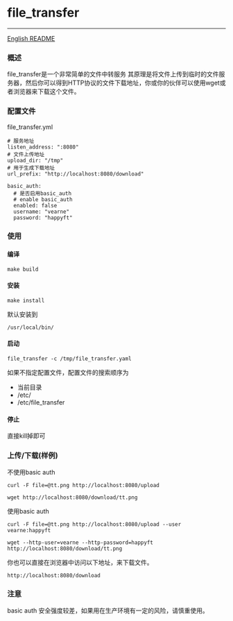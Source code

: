 # file_transfer

---
[English README](https://github.com/vearne/file_transfer/blob/master/README.md)

### 概述
file_transfer是一个非常简单的文件中转服务
其原理是将文件上传到临时的文件服务器，然后你可以得到HTTP协议的文件下载地址，你或你的伙伴可以使用wget或者浏览器来下载这个文件。


### 配置文件
file_transfer.yml

```
# 服务地址
listen_address: ":8080"
# 文件上传地址
upload_dir: "/tmp"
# 用于生成下载地址
url_prefix: "http://localhost:8080/download"

basic_auth:
  # 是否启用basic_auth
  # enable basic_auth
  enabled: false
  username: "vearne"
  password: "happyft"
```

### 使用
#### 编译
```
make build
```  
#### 安装 
```
make install
```  
默认安装到
```
/usr/local/bin/
```

#### 启动
```
file_transfer -c /tmp/file_transfer.yaml
```
如果不指定配置文件，配置文件的搜索顺序为

* 当前目录
* /etc/
* /etc/file_transfer

#### 停止
直接kill掉即可

### 上传/下载(样例)
不使用basic auth
```
curl -F file=@tt.png http://localhost:8080/upload 
```

```
wget http://localhost:8080/download/tt.png
```
使用basic auth
```
curl -F file=@tt.png http://localhost:8080/upload --user vearne:happyft
```
```
wget --http-user=vearne --http-password=happyft http://localhost:8080/download/tt.png 
```
你也可以直接在浏览器中访问以下地址，来下载文件。
```
http://localhost:8080/download
```

### 注意
basic auth 安全强度较差，如果用在生产环境有一定的风险，请慎重使用。
